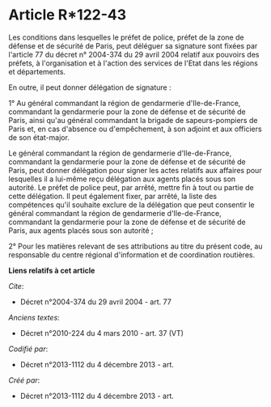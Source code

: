 # Article R*122-43

Les conditions dans lesquelles le préfet de police, préfet de la zone de défense et de sécurité de Paris, peut déléguer sa
signature sont fixées par l'article 77 du décret n° 2004-374 du 29 avril 2004 relatif aux pouvoirs des préfets, à
l'organisation et à l'action des services de l'Etat dans les régions et départements. 

En outre, il peut donner délégation de signature : 

1° Au général commandant la région de gendarmerie d'Ile-de-France, commandant la gendarmerie pour la zone de défense et de
sécurité de Paris, ainsi qu'au général commandant la brigade de sapeurs-pompiers de Paris et, en cas d'absence ou
d'empêchement, à son adjoint et aux officiers de son état-major. 

Le général commandant la région de gendarmerie d'Ile-de-France, commandant la gendarmerie pour la zone de défense et de
sécurité de Paris, peut donner délégation pour signer les actes relatifs aux affaires pour lesquelles il a lui-même reçu
délégation aux agents placés sous son autorité. Le préfet de police peut, par arrêté, mettre fin à tout ou partie de cette
délégation. Il peut également fixer, par arrêté, la liste des compétences qu'il souhaite exclure de la délégation que peut
consentir le général commandant la région de gendarmerie d'Ile-de-France, commandant la gendarmerie pour la zone de défense
et de sécurité de Paris, aux agents placés sous son autorité ; 

2° Pour les matières relevant de ses attributions au titre du présent code, au responsable du centre régional d'information
et de coordination routières.

**Liens relatifs à cet article**

_Cite_:

  - Décret n°2004-374 du 29 avril 2004 - art. 77

_Anciens textes_:

  - Décret n°2010-224 du 4 mars 2010 - art. 37 (VT)

_Codifié par_:

  - Décret n°2013-1112 du 4 décembre 2013 - art.

_Créé par_:

  - Décret n°2013-1112 du 4 décembre 2013 - art.
